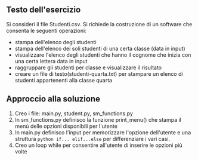 ## Testo dell'esercizio

Si consideri il file Studenti.csv. Si richiede la costruzione di un software che consenta le seguenti operazioni:
- stampa dell'elenco degli studenti
- stampa dell'elenco dei soli studenti di una certa 
classe (data in input)
- visualizzare l'elenco degli studenti che hanno il 
cognome che inizia con una certa lettera data in input
- raggruppare gli studenti per classe e visualizzare il 
risultato
- creare un file di testo(studenti-quarta.txt) per stampare un elenco di studenti appartenenti alla classe quarta

## Approccio alla soluzione

1. Creo i file: main.py, student.py, sm_functions.py
2. In sm_functions.py definisco la funzione print_menu() 
   che stampa il menù delle opzioni disponibili per l'utente
3. In main.py definisco l'input per memorizzare 
   l'opzione dell'utente e una struttura ```python if...
   elif...else``` per differenziare i vari casi.
4. Creo un loop while per consentire all'utente di 
   inserire le opzioni più volte